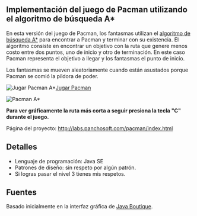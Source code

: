 ## Implementación del juego de Pacman utilizando el algoritmo de búsqueda A*
En esta versión del juego de Pacman, los fantasmas utilizan el [algoritmo de búsqueda A*](http://es.wikipedia.org/wiki/Algoritmo_de_búsqueda_A*) para encontrar a Pacman y terminar con su existencia. El algoritmo consiste en encontrar un objetivo con la ruta que genere menos costo entre dos puntos, uno de inicio y otro de terminación. En este caso Pacman representa el objetivo a llegar y los fantasmas el punto de inicio.

Los fantasmas se mueven aleatoriamente cuando están asustados porque Pacman se comió la píldora de poder.

![Jugar Pacman A*](http://labs.panchosoft.com/pacman/icono.png)[Jugar Pacman](http://labs.panchosoft.com/pacman/launch.jnlp)

![Pacman A*](http://labs.panchosoft.com/pacman/pacmanss.png)

**Para ver gráficamente la ruta más corta a seguir presiona la tecla "C" durante el juego.**

Página del proyecto: http://labs.panchosoft.com/pacman/index.html

## Detalles

-   Lenguaje de programación: Java SE
-   Patrones de diseño: sin respeto por algún patrón.
-   Si logras pasar el nivel 3 tienes mis respetos.

## Fuentes

Basado inicialmente en la interfaz gráfica de [Java Boutique](http://javaboutique.internet.com/PacMan/).

